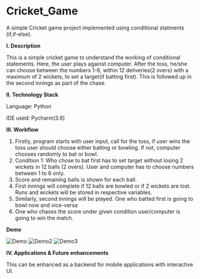# Cricket_Game
A simple Cricket game project implemented using conditional statments (if,if-else).

****I. Description****

This is a simple cricket game to understand the working of conditional statements. Here, the user plays against computer. After the toss, he/she can choose between the numbers 1-6, within 12 deliveries(2 overs) with a maximum of 2 wickets, to set a target(if batting first). This is followed up in the second innings as part of the chase.

**II. Technology Stack**

Language: Python

IDE used: Pycharm(3.6)

**III. **Workflow****
1. Firstly, program starts with user input, call for the toss, if user wins the toss user should choose either batting or bowling. If not, computer chooses randomly to bat or bowl.
2. Condition 1: Who chose to bat first has to set target without losing 2 wickets in 12 balls (2 overs). User and computer has to choose numbers between 1 to 6 only.
3. Score and remaining balls is shown for each ball.
4. First innings will complete if 12 balls are bowled or if 2 wickets are lost. Runs and wickets will be stored in respective variables.
5. Similarly, second innings will be played. One who batted first is going to bowl now and vice-versa
6. One who chases the score under given condition user/computer is going to win the match. 

**Demo**

![Demo](https://user-images.githubusercontent.com/99798157/168756106-2b1e2c7f-5983-4e49-968c-b772a5eebdab.JPG)
![Demo2](https://user-images.githubusercontent.com/99798157/168756177-d67eed93-af0e-4cba-b86a-17a16f18ee13.JPG)
![Demo3](https://user-images.githubusercontent.com/99798157/168756221-a4bd0357-3683-4359-945d-2493e1f593df.JPG)




**IV. Applications & Future enhancements**

This can be enhanced as a backend for mobile applications with interactive UI.
